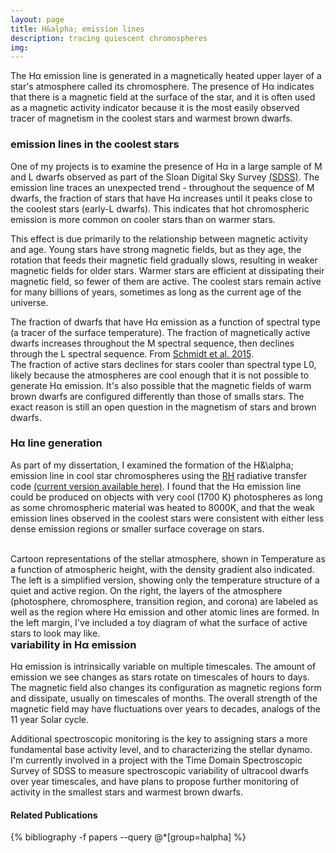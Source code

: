 ```yaml
---
layout: page
title: H&alpha; emission lines
description: tracing quiescent chromospheres
img: 
---
```


The H&alpha; emission line is generated in a magnetically heated upper layer of a star's atmosphere called its chromosphere. The presence of H&alpha; indicates that there is a magnetic field at the surface of the star, and it is often used as a magnetic activity indicator because it is the most easily observed tracer of magnetism in the coolest stars and warmest brown dwarfs.

### emission lines in the coolest stars 

One of my projects is to examine the presence of H&alpha; in a large sample of M and L dwarfs observed as part of the Sloan Digital Sky Survey [(SDSS)](https://www.sdss.org/). The emission line traces an unexpected trend - throughout the sequence of M dwarfs, the fraction of stars that have H&alpha; increases until it peaks close to the coolest stars (early-L dwarfs). This indicates that  hot chromospheric emission is more common on cooler stars than on warmer stars. 

This effect is due primarily to the relationship between magnetic activity and age. Young stars have strong magnetic fields, but as they age, the rotation that feeds their magnetic field gradually slows, resulting in weaker magnetic fields for older stars. Warmer stars are efficient at dissipating their magnetic field, so fewer of them are active. The coolest stars remain active for many billions of years, sometimes as long as the current age of the universe. 

<div class="img_row">
    <img class="col three left" src="{{ site.baseurl }}/assets/img/frac_binomial_errs.png" alt="" title="fraction of emission as a function of spectral type"/>
</div>
<div class="col three caption" style="float: right">
The fraction of dwarfs that have H&alpha; emission as a function of spectral type (a tracer of the surface temperature). The fraction of magnetically active dwarfs increases throughout the M spectral sequence, then declines through the L spectral sequence. From <a href='https://ui.adsabs.harvard.edu/abs/2018AJ....155....6M'>Schmidt et al. 2015</a>.
</div>

The fraction of active stars declines for stars cooler than spectral type L0, likely because the atmospheres are cool enough that it is not possible to generate H&alpha; emission. It's also possible that the magnetic fields of warm brown dwarfs are configured differently than those of smalls stars. The exact reason is still an open question in the magnetism of stars and brown dwarfs.  

### H&alpha; line generation

As part of my dissertation, I examined the formation of the H&\alpha; emission line in cool star chromospheres using the [RH](https://ui.adsabs.harvard.edu/abs/2001ApJ...557..389U/abstract) radiative transfer code [(current version available here)](https://rh15d.readthedocs.io/en/latest/). I found that the H&alpha; emission line could be produced on objects with very cool (1700 K) photospheres as long as some chromospheric material was heated to 8000K, and that the weak emission lines observed in the coolest stars were consistent with either less dense emission regions or smaller surface coverage on stars. 

<div class="img_row">
    <img class="col half left" src="{{ site.baseurl }}/assets/img/chr1.jpg" alt="" title="atmospheric temperature structure diagram"/>
    <img class="col half left" src="{{ site.baseurl }}/assets/img/chr5.jpg" alt="" title="annotated atmospheric temperature structure diagram"/>
</div>
<div class="col three caption" style="float: right">
Cartoon representations of the stellar atmosphere, shown in Temperature as a function of atmospheric height, with the density gradient also indicated. The left is a simplified version, showing only the temperature structure of a quiet and active region. On the right, the layers of the atmosphere (photosphere, chromosphere, transition region, and corona) are labeled as well as the region where H&alpha; emission and other atomic lines are formed. In the left margin, I've included a toy diagram of what the surface of active stars to look may like. 
</div>

### variability in H&alpha; emission

H&alpha; emission is intrinsically variable on multiple timescales. The amount of emission we see changes as stars rotate on timescales of hours to days. The magnetic field also changes its configuration as magnetic regions form and dissipate, usually on timescales of months. The overall strength of the magnetic field may have fluctuations over years to decades, analogs of the 11 year Solar cycle. 

Additional spectroscopic monitoring is the key to assigning stars a more fundamental base activity level, and to characterizing the stellar dynamo. I'm currently involved in a project with the Time Domain Spectroscopic Survey of SDSS to measure spectroscopic variability of ultracool dwarfs over year timescales, and have plans to propose further monitoring of activity in the smallest stars and warmest brown dwarfs.


#### Related Publications

{% bibliography -f papers --query @*[group=halpha] %}